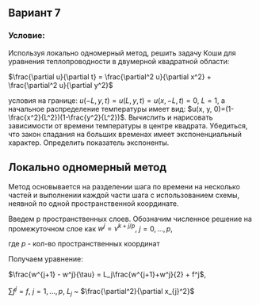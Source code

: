 ## Вариант 7

### Условие:
Используя локально одномерный метод, решить задачу Коши для уравнения теплопроводности в двумерной квадратной области: 

$\frac{\partial u}{\partial t} = \frac{\partial^2 u}{\partial x^2} + \frac{\partial^2 u}{\partial y^2}$

условия на границе: $u(-L, y, t) = u(L, y, t) = u(x, -L, t) = 0$, $L=1$,
а начальное распределение температуры имеет вид: $u(x, y, 0)=(1-\frac{x^2}{L^2})(1-\frac{y^2}{L^2})$.
Вычислить и нарисовать зависимости от времени температуры в центре квадрата. Убедиться, что закон спадания
на больших временах имеет экспоненциальный характер. Определить показатель экспоненты.

## Локально одномерный метод
Метод основывается на разделении шага по времени на несколько частей и выполнении каждой
части шага с использованием схемы, неявной по одной пространственной координате.

Введем p пространственных слоев. Обозначим численное решение на промежуточном слое
как $w^j = v^{k + j/p}$, $j=0,...,p$,

где $p$ - кол-во пространственных координат

Получаем уравнение:

$\frac{w^{j+1} - w^j}{\tau} = L_j\frac{w^{j+1}+w^j}{2} + f^j$, 

$\sum{f^j}=f$, $j=1,...,p$, $L_j$ ~ $\frac{\partial^2}{\partial x_{j}^2}$